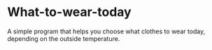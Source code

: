 # What-to-wear-today
A simple program that helps you choose what clothes to wear today, depending on the outside temperature.
